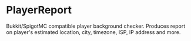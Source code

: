 # PlayerReport
Bukkit/SpigotMC compatible player background checker. Produces report on player's estimated location, city, timezone, ISP, IP address and more.
